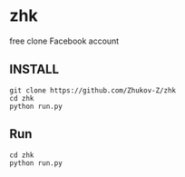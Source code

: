 # zhk
free clone Facebook account
## INSTALL
```
git clone https://github.com/Zhukov-Z/zhk
cd zhk
python run.py
```
## Run 
```
cd zhk
python run.py
```
